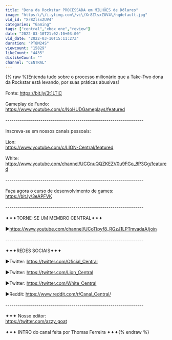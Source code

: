 ```yaml
---
title: "Dona da Rockstar PROCESSADA em MILHÕES de Dólares"
image: "https:\/\/i.ytimg.com\/vi\/Xr8ZlsxZUV4\/hqdefault.jpg"
vid_id: "Xr8ZlsxZUV4"
categories: "Gaming"
tags: ["central","xbox one","review"]
date: "2022-03-10T21:02:10+03:00"
vid_date: "2022-03-10T15:11:27Z"
duration: "PT8M24S"
viewcount: "15829"
likeCount: "4435"
dislikeCount: ""
channel: "CENTRAL"
---
```

{% raw %}Entenda tudo sobre o processo milionário que a Take-Two dona da Rockstar está levando, por suas práticas abusivas! <br /><br />Fonte: <a rel="nofollow" target="blank" href="https://bit.ly/3t1LTiC">https://bit.ly/3t1LTiC</a><br /><br />Gameplay de Fundo:<br /><a rel="nofollow" target="blank" href="https://www.youtube.com/c/NoHUDGameplays/featured">https://www.youtube.com/c/NoHUDGameplays/featured</a><br /><br />-------------------------------------------------------------------<br /><br />Inscreva-se em nossos canais pessoais:<br /><br />Lion:<br /><a rel="nofollow" target="blank" href="https://www.youtube.com/c/LION-Central/featured">https://www.youtube.com/c/LION-Central/featured</a><br /><br />White:<br /><a rel="nofollow" target="blank" href="https://www.youtube.com/channel/UCGnuQQZKEZV0u9FGo_8P3Gg/featured">https://www.youtube.com/channel/UCGnuQQZKEZV0u9FGo_8P3Gg/featured</a><br /><br />-------------------------------------------------------------------<br /><br />Faça agora o curso de desenvolvimento de games: <br /><a rel="nofollow" target="blank" href="https://bit.ly/3eAPFVK">https://bit.ly/3eAPFVK</a><br /><br />-------------------------------------------------------------------<br /><br />✦✦✦TORNE-SE UM MEMBRO CENTRAL✦✦✦<br /><br />►<a rel="nofollow" target="blank" href="https://www.youtube.com/channel/UCoTIpyf8_RGzJ1LPTmvadaA/join">https://www.youtube.com/channel/UCoTIpyf8_RGzJ1LPTmvadaA/join</a><br /><br />-------------------------------------------------------------------<br /><br />✦✦✦REDES SOCIAIS✦✦✦<br /><br />►Twitter: <a rel="nofollow" target="blank" href="https://twitter.com/Oficial_Central">https://twitter.com/Oficial_Central</a><br /><br />►Twitter: <a rel="nofollow" target="blank" href="https://twitter.com/Lion_Central">https://twitter.com/Lion_Central</a><br /><br />►Twitter: <a rel="nofollow" target="blank" href="https://twitter.com/White_Central">https://twitter.com/White_Central</a><br /><br />►Reddit: <a rel="nofollow" target="blank" href="https://www.reddit.com/r/Canal_Central/">https://www.reddit.com/r/Canal_Central/</a><br /><br />-------------------------------------------------------------------<br /><br />✦✦✦ Nosso editor: <br /><a rel="nofollow" target="blank" href="https://twitter.com/azzy_goat">https://twitter.com/azzy_goat</a><br /><br />✦✦✦ INTRO do canal feita por Thomas Ferreira ✦✦✦{% endraw %}
